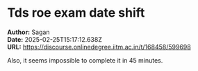 # Tds roe exam date shift

**Author:** Sagan  
**Date:** 2025-02-25T15:17:12.638Z  
**URL:** https://discourse.onlinedegree.iitm.ac.in/t/168458/599698

Also, it seems impossible to complete it in 45 minutes.
